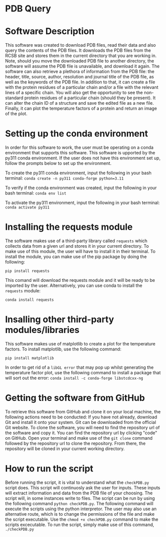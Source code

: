 # PDB Query

# Software Description
This software was created to download PDB files, read their data and also query the contents of the PDB files.
It downloads the PDB files from the RCSB site and stores them in the current directory that you are working in.
Note, should you move the downloaded PDB file to another directory, the software will assume the PDB file is unavailable,
and download it again. The software can also retrieve a plethora of information from the PDB file:
the header, title, source, author, resolution and journal title of the PDB file, as well as the keywords of the PDB file.
In addition to that, it can create a file with the protein residues of a particular chain and/or a file with the relevant
lines of a specific chain. You will also get the opportunity to see the non-standard protein residues of a particular chain
(should they be present). It can alter the chain ID of a structure and save the edited file as a new file. Finally, it can plot
the temperature factors of a protein and return an image of the plot.

# Setting up the conda environment
In order for this software to work, the user must be operating on a conda environment that supports this software.
This software is upported by the py311 conda environment. If the user does not have this environment set up, follow the 
prompts below to set up the environment.

To create the py311 conda environment, input the following in your bash terminal:
`conda create -n py311 conda-forge python=3.11`

To verify if the conda environment was created, input  the following in your bash terminal:
`conda env list`

To activate the py311 environment, input the following in your bash terminal:
`conda activate py311`

# Installing the requests module
The software makes use of a third-party library called `requests` which collects data from a given url and stores it in your
current directory. To make use of this module, the user will have to install it in their terminal. To install the module, you
can make use of the pip package by doing the following:

`pip install requests`

This comand will download the requests module and it will be ready to be imported by the user.
Alternatively, you can use conda to install the `requests` module:

`conda install requests`

# Insalling other third-party modules/libraries
This software makes use of matplotlib to create a plot for the temperature factors.
To install matplotlib, use the following command:

`pip install matplotlib`

In order to get rid of a `libGL error` that may pop up whilst generating the temperature factor plot, use the following
command to install a package that will sort out the error: `conda install -c conda-forge libstcdcxx-ng`

# Getting the software from GitHub
To retrieve this software from GitHub and clone it on your local machine, the following actions need to be conducted:
If you have not already, download Git and install it onto your system. Git can be downloaded from the official Git website.
To clone the software, you will need to find the repository url of the software and copy it. You can find the repository url
by clicking "code" on GitHub.
Open your terminal and make use of the `git clone` command followed by the repository url to clone the repository.
From there, the repository will be cloned in your current working directory.

# How to run the script
Before running the script, it is vital to understand what the `checkPDB.py` script does. This script will continuosly ask
the user for inputs. These inputs will extract information and data from the PDB file of your choosing. The script will, in
some instances write to files.
The script can be run by using the following command `python checkPDB.py`.
The following command will execute the scripts using the python interpretor.
The user may also use an alternative route, which is to change the permissions of the file and make the script executable.
Use the `chmod +x checkPDB.py` command to make the scripts excecutable. To run the script, simply make
use of this command, `./checkPDB.py`
